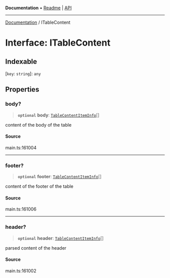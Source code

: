 **Documentation** • [Readme](../README.md) \| [API](../globals.md)

***

[Documentation](../README.md) / ITableContent

# Interface: ITableContent

## Indexable

 \[`key`: `string`\]: `any`

## Properties

### body?

> **`optional`** **body**: [`TableContentItemInfo`](../classes/TableContentItemInfo.md)[]

content of the body of the table

#### Source

main.ts:161004

***

### footer?

> **`optional`** **footer**: [`TableContentItemInfo`](../classes/TableContentItemInfo.md)[]

content of the footer of the table

#### Source

main.ts:161006

***

### header?

> **`optional`** **header**: [`TableContentItemInfo`](../classes/TableContentItemInfo.md)[]

parsed content of the header

#### Source

main.ts:161002
